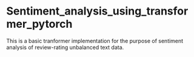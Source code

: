 # Sentiment_analysis_using_transformer_pytorch

This is a basic tranformer implementation for the purpose of sentiment analysis of review-rating unbalanced text data.
